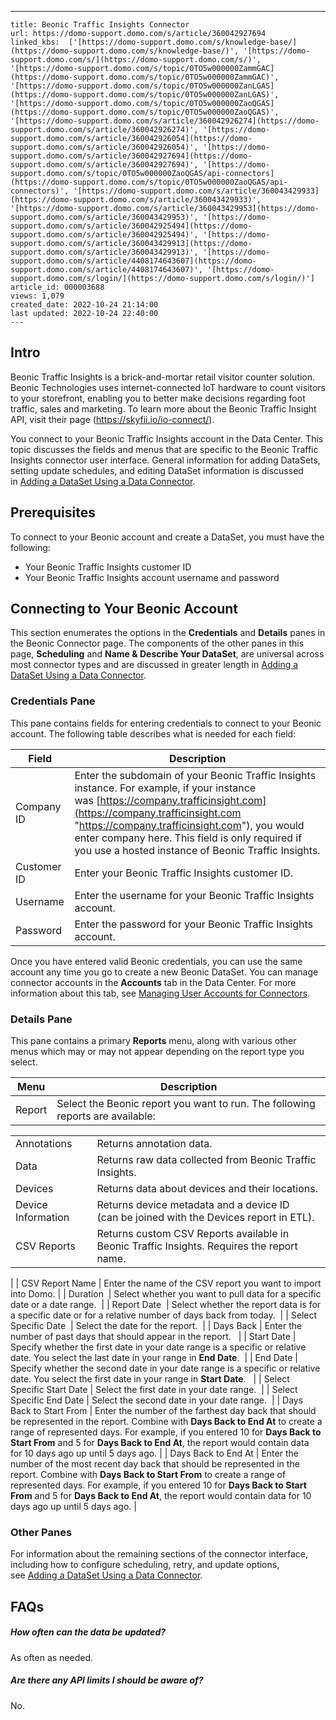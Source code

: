 ---
    title: Beonic Traffic Insights Connector
    url: https://domo-support.domo.com/s/article/360042927694
    linked_kbs:  ['[https://domo-support.domo.com/s/knowledge-base/](https://domo-support.domo.com/s/knowledge-base/)', '[https://domo-support.domo.com/s/](https://domo-support.domo.com/s/)', '[https://domo-support.domo.com/s/topic/0TO5w000000ZammGAC](https://domo-support.domo.com/s/topic/0TO5w000000ZammGAC)', '[https://domo-support.domo.com/s/topic/0TO5w000000ZanLGAS](https://domo-support.domo.com/s/topic/0TO5w000000ZanLGAS)', '[https://domo-support.domo.com/s/topic/0TO5w000000ZaoQGAS](https://domo-support.domo.com/s/topic/0TO5w000000ZaoQGAS)', '[https://domo-support.domo.com/s/article/360042926274](https://domo-support.domo.com/s/article/360042926274)', '[https://domo-support.domo.com/s/article/360042926054](https://domo-support.domo.com/s/article/360042926054)', '[https://domo-support.domo.com/s/article/360042927694](https://domo-support.domo.com/s/article/360042927694)', '[https://domo-support.domo.com/s/topic/0TO5w000000ZaoQGAS/api-connectors](https://domo-support.domo.com/s/topic/0TO5w000000ZaoQGAS/api-connectors)', '[https://domo-support.domo.com/s/article/360043429933](https://domo-support.domo.com/s/article/360043429933)', '[https://domo-support.domo.com/s/article/360043429953](https://domo-support.domo.com/s/article/360043429953)', '[https://domo-support.domo.com/s/article/360042925494](https://domo-support.domo.com/s/article/360042925494)', '[https://domo-support.domo.com/s/article/360043429913](https://domo-support.domo.com/s/article/360043429913)', '[https://domo-support.domo.com/s/article/4408174643607](https://domo-support.domo.com/s/article/4408174643607)', '[https://domo-support.domo.com/s/login/](https://domo-support.domo.com/s/login/)']
    article_id: 000003688
    views: 1,079
    created_date: 2022-10-24 21:14:00
    last updated: 2022-10-24 22:40:00
    ---



Intro
-----


Beonic Traffic Insights is a brick-and-mortar retail visitor counter solution. Beonic Technologies uses internet-connected IoT hardware to count visitors to your storefront, enabling you to better make decisions regarding foot traffic, sales and marketing. To learn more about the Beonic Traffic Insight API, visit their page (<https://skyfii.io/io-connect/>).


You connect to your Beonic Traffic Insights account in the Data Center. This topic discusses the fields and menus that are specific to the Beonic Traffic Insights connector user interface. General information for adding DataSets, setting update schedules, and editing DataSet information is discussed in [Adding a DataSet Using a Data Connector](/s/article/360042926274).


Prerequisites
-------------


To connect to your Beonic account and create a DataSet, you must have the following:


* Your Beonic Traffic Insights customer ID
* Your Beonic Traffic Insights account username and password


Connecting to Your Beonic Account
---------------------------------


This section enumerates the options in the **Credentials** and **Details** panes in the Beonic Connector page. The components of the other panes in this page, **Scheduling** and **Name & Describe Your DataSet**, are universal across most connector types and are discussed in greater length in [Adding a DataSet Using a Data Connector](/s/article/360042926274 "Adding a DataSet Using a Data Connector").


### Credentials Pane


This pane contains fields for entering credentials to connect to your Beonic account. The following table describes what is needed for each field:  




| Field | Description |
| --- | --- |
| Company ID | Enter the subdomain of your Beonic Traffic Insights instance. For example, if your instance was [https://company.trafficinsight.com](https://company.trafficinsight.com "https://company.trafficinsight.com"), you would enter company here. This field is only required if you use a hosted instance of Beonic Traffic Insights. |
| Customer ID | Enter your Beonic Traffic Insights customer ID. |
| Username | Enter the username for your Beonic Traffic Insights account. |
| Password | Enter the password for your Beonic Traffic Insights account. |


Once you have entered valid Beonic credentials, you can use the same account any time you go to create a new Beonic DataSet. You can manage connector accounts in the **Accounts** tab in the Data Center. For more information about this tab, see [Managing User Accounts for Connectors](/s/article/360042926054 "Managing User Accounts for Connectors").


### Details Pane


This pane contains a primary **Reports** menu, along with various other menus which may or may not appear depending on the report type you select.




| Menu | Description |
| --- | --- |
| Report | Select the Beonic report you want to run. The following reports are available:

|  |  |
| --- | --- |
| Annotations | Returns annotation data. |
| Data | Returns raw data collected from Beonic Traffic Insights. |
| Devices | Returns data about devices and their locations. |
| Device Information | Returns device metadata and a device ID (can be joined with the Devices report in ETL). |
| CSV Reports | Returns custom CSV Reports available in Beonic Traffic Insights. Requires the report name. |

 |
| CSV Report Name | Enter the name of the CSV report you want to import into Domo. |
| Duration  | Select whether you want to pull data for a specific date or a date range.  |
| Report Date  | Select whether the report data is for a specific date or for a relative number of days back from today.  |
| Select Specific Date  | Select the date for the report.  |
| Days Back | Enter the number of past days that should appear in the report.   |
| Start Date | Specify whether the first date in your date range is a specific or relative date. You select the last date in your range in **End Date**.  |
| End Date | Specify whether the second date in your date range is a specific or relative date. You select the first date in your range in **Start Date**.   |
| Select Specific Start Date | Select the first date in your date range.  |
| Select Specific End Date | Select the second date in your date range.  |
| Days Back to Start From | Enter the number of the farthest day back that should be represented in the report. Combine with **Days Back to End At** to create a range of represented days.
For example, if you entered 10 for **Days Back to Start From** and 5 for **Days Back to End At**, the report would contain data for 10 days ago up until 5 days ago. |
| Days Back to End At | Enter the number of the most recent day back that should be represented in the report. Combine with **Days Back to Start From** to create a range of represented days.
For example, if you entered 10 for **Days Back to Start From** and 5 for **Days Back to End At**, the report would contain data for 10 days ago up until 5 days ago. |


### Other Panes


For information about the remaining sections of the connector interface, including how to configure scheduling, retry, and update options, see [Adding a DataSet Using a Data Connector](/s/article/360042926274).


FAQs
----


##### How often can the data be updated?


As often as needed.


##### Are there any API limits I should be aware of?


No.

